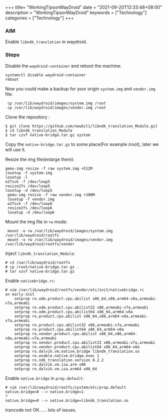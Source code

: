 +++
title= "WorkingTipsonWayDroid"
date = "2021-09-20T12:33:48+08:00"
description = "WorkingTipsonWayDroid"
keywords = ["Technology"]
categories = ["Technology"]
+++
### AIM
Enable `libndk_translation` in waydroid.    

### Steps
Disable the `waydroid-container` and reboot the machine:    

```
systemctl disable waydroid-container
reboot
```
Now you could make a backup for your origin `system.img` and `vendor.img`
file:    

```
 cp /var/lib/waydroid/images/system.img /root 
 cp /var/lib/waydroid/images/vendor.img /root
```
Clone the repository :    

```
$ git clone https://github.com/newbit1/libndk_translation_Module.git
$ cd libndk_translation_Module
$ tar czvf native-bridge.tar.gz system
```
Copy the `native-bridge.tar.gz` to some place(For example /root), later we will use it.     

Resize the img file(enlarge them):    

```
qemu-img resize -f raw system.img +512M
losetup -f system.img
losetup -l
e2fsck -f /dev/loop5 
resize2fs /dev/loop5 
losetup -d /dev/loop5 
 qemu-img resize -f raw vendor.img +100M
 losetup -f vendor.img 
 e2fsck -f /dev/loop6
 resize2fs /dev/loop6 
 losetup -d /dev/loop6 
```

Mount the img file in `rw` mode:    

```
 mount -o rw /var/lib/waydroid/images/system.img /var/lib/waydroid/rootfs
 mount -o rw /var/lib/waydroid/images/vendor.img /var/lib/waydroid/rootfs/vendor
```
Inject `libndk_translation_Module`:    

```
# cd /var/lib/waydroid/rootfs
# cp /root/native-bridge.tar.gz .
# tar xzvf native-bridge.tar.gz
```
Enable `nativebridge.rc`:    

```
# vim /var/lib/waydroid/rootfs/vendor/etc/init/nativebridge.rc
on early-init
    setprop ro.odm.product.cpu.abilist x86_64,x86,arm64-v8a,armeabi-v7a,armeabi
    setprop ro.odm.product.cpu.abilist32 x86,armeabi-v7a,armeabi
    setprop ro.odm.product.cpu.abilist64 x86_64,arm64-v8a
    setprop ro.product.cpu.abilist x86_64,x86,arm64-v8a,armeabi-v7a,armeabi
    setprop ro.product.cpu.abilist32 x86,armeabi-v7a,armeabi
    setprop ro.product.cpu.abilist64 x86_64,arm64-v8a
    setprop ro.vendor.product.cpu.abilist x86_64,x86,arm64-v8a,armeabi-v7a,armeabi
    setprop ro.vendor.product.cpu.abilist32 x86,armeabi-v7a,armeabi
    setprop ro.vendor.product.cpu.abilist64 x86_64,arm64-v8a
    setprop ro.dalvik.vm.native.bridge libndk_translation.so
    setprop ro.enable.native.bridge.exec 1
    setprop ro.ndk_translation.version 0.2.2
    setprop ro.dalvik.vm.isa.arm x86
    setprop ro.dalvik.vm.isa.arm64 x86_64
```
Enable `native.bridge` in `prop.default`:    

```
# vim /var/lib/waydroid/rootfs/system/etc/prop.default
native.bridge=0 --> native.bridge=1
?
native.bridge=0 --> native.bridge=libndk_translation.so
```
trancode not OK...... lots of issues.  
